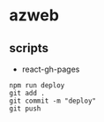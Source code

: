 # azweb
## scripts
- react-gh-pages
```
npm run deploy
git add .
git commit -m "deploy"
git push
```